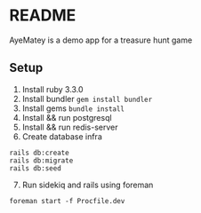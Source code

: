 # README

AyeMatey is a demo app for a treasure hunt game

## Setup

1. Install ruby 3.3.0
2. Install bundler `gem install bundler`
3. Install gems `bundle install`
4. Install && run postgresql
5. Install && run redis-server
6. Create database infra
```
rails db:create
rails db:migrate
rails db:seed
```
7. Run sidekiq and rails using foreman
```
foreman start -f Procfile.dev
```
